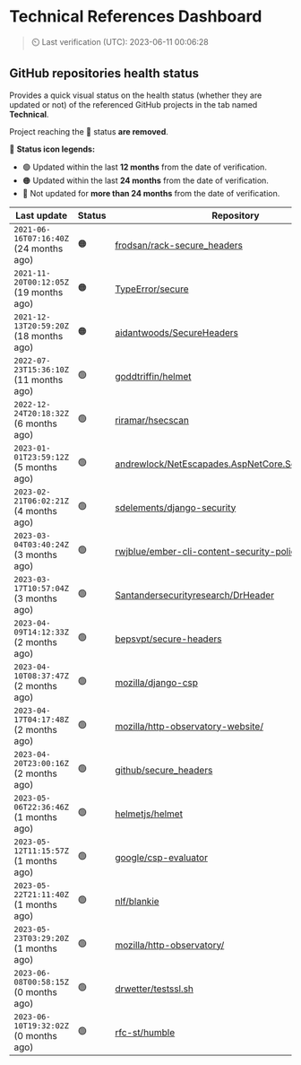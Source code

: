 
# Technical References Dashboard

> :timer_clock: Last verification (UTC): 2023-06-11 00:06:28

## GitHub repositories health status

Provides a quick visual status on the health status (whether they are updated or not) of the referenced GitHub projects in the tab named **Technical**.

Project reaching the :red_circle: status **are removed**.

:speech_balloon: **Status icon legends:**

* :green_circle: Updated within the last **12 months** from the date of verification.
* :orange_circle: Updated within the last **24 months** from the date of verification.
* :red_circle: Not updated for **more than 24 months** from the date of verification.

| Last update | Status | Repository |
| --- | --- | --- |
| `2021-06-16T07:16:40Z` (24 months ago) | :orange_circle: | [frodsan/rack-secure_headers](https://github.com/frodsan/rack-secure_headers) |
| `2021-11-20T00:12:05Z` (19 months ago) | :orange_circle: | [TypeError/secure](https://github.com/TypeError/secure) |
| `2021-12-13T20:59:20Z` (18 months ago) | :orange_circle: | [aidantwoods/SecureHeaders](https://github.com/aidantwoods/SecureHeaders) |
| `2022-07-23T15:36:10Z` (11 months ago) | :green_circle: | [goddtriffin/helmet](https://github.com/goddtriffin/helmet) |
| `2022-12-24T20:18:32Z` (6 months ago) | :green_circle: | [riramar/hsecscan](https://github.com/riramar/hsecscan) |
| `2023-01-01T23:59:12Z` (5 months ago) | :green_circle: | [andrewlock/NetEscapades.AspNetCore.SecurityHeaders](https://github.com/andrewlock/NetEscapades.AspNetCore.SecurityHeaders) |
| `2023-02-21T06:02:21Z` (4 months ago) | :green_circle: | [sdelements/django-security](https://github.com/sdelements/django-security) |
| `2023-03-04T03:40:24Z` (3 months ago) | :green_circle: | [rwjblue/ember-cli-content-security-policy/](https://github.com/rwjblue/ember-cli-content-security-policy/) |
| `2023-03-17T10:57:04Z` (3 months ago) | :green_circle: | [Santandersecurityresearch/DrHeader](https://github.com/Santandersecurityresearch/DrHeader) |
| `2023-04-09T14:12:33Z` (2 months ago) | :green_circle: | [bepsvpt/secure-headers](https://github.com/bepsvpt/secure-headers) |
| `2023-04-10T08:37:47Z` (2 months ago) | :green_circle: | [mozilla/django-csp](https://github.com/mozilla/django-csp) |
| `2023-04-17T04:17:48Z` (2 months ago) | :green_circle: | [mozilla/http-observatory-website/](https://github.com/mozilla/http-observatory-website/) |
| `2023-04-20T23:00:16Z` (2 months ago) | :green_circle: | [github/secure_headers](https://github.com/github/secure_headers) |
| `2023-05-06T22:36:46Z` (1 months ago) | :green_circle: | [helmetjs/helmet](https://github.com/helmetjs/helmet) |
| `2023-05-12T11:15:57Z` (1 months ago) | :green_circle: | [google/csp-evaluator](https://github.com/google/csp-evaluator) |
| `2023-05-22T21:11:40Z` (1 months ago) | :green_circle: | [nlf/blankie](https://github.com/nlf/blankie) |
| `2023-05-23T03:29:20Z` (1 months ago) | :green_circle: | [mozilla/http-observatory/](https://github.com/mozilla/http-observatory/) |
| `2023-06-08T00:58:15Z` (0 months ago) | :green_circle: | [drwetter/testssl.sh](https://github.com/drwetter/testssl.sh) |
| `2023-06-10T19:32:02Z` (0 months ago) | :green_circle: | [rfc-st/humble](https://github.com/rfc-st/humble) |

